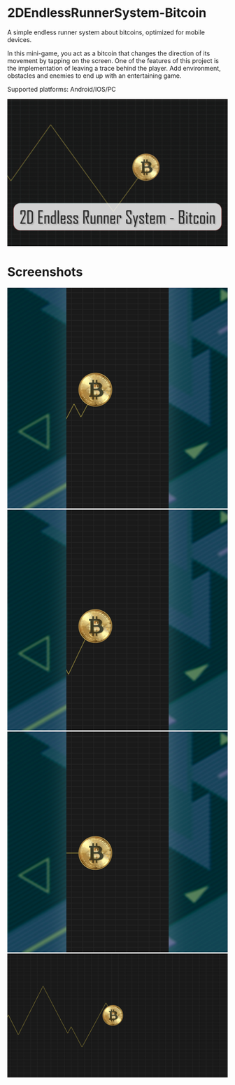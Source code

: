 # 2DEndlessRunnerSystem-Bitcoin
A simple endless runner system about bitcoins, optimized for mobile devices.

In this mini-game, you act as a bitcoin that changes the direction of its movement by tapping on the screen. One of the features of this project is the implementation of leaving a trace behind the player. Add environment, obstacles and enemies to end up with an entertaining game.

Supported platforms: Android/IOS/PC

![Screenshot](cover-img.jpg)

# Screenshots
![Screenshot](screenshot-img-a.jpg)
![Screenshot](screenshot-img-b.jpg)
![Screenshot](screenshot-img-c.jpg)
![Screenshot](screenshot-img-d.jpg)
